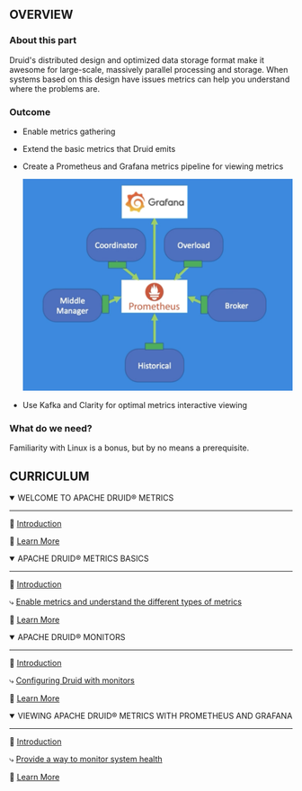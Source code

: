 ## OVERVIEW

### About this part

Druid's distributed design and optimized data storage format make it awesome for large-scale, massively parallel processing and storage. When systems based on this design have issues metrics can help you understand where the problems are.

### Outcome

- Enable metrics gathering
- Extend the basic metrics that Druid emits
- Create a Prometheus and Grafana metrics pipeline for viewing metrics

  ![Apache Druid Metrics](./5.4-grafana-prometheus/images/prometheus-grafana.png)

- Use Kafka and Clarity for optimal metrics interactive viewing

### What do we need?

Familiarity with Linux is a bonus, but by no means a prerequisite.

## CURRICULUM

<details open>

<summary>WELCOME TO APACHE DRUID® METRICS</summary>

<hr/>

📄 [Introduction](./5.1-welcome/introduction.md)

📄 [Learn More](./5.1-welcome/learn-more.md)

</details>

<details open>

<summary>APACHE DRUID® METRICS BASICS</summary>

<hr/>

📄 [Introduction](./5.2-basics/introduction.md)

⤷ [Enable metrics and understand the different types of metrics](./5.2-basics/1-configuration.md)

📄 [Learn More](./5.2-basics/learn-more.md)

</details>

<details open>

<summary>APACHE DRUID® MONITORS</summary>

<hr/>

📄 [Introduction](./5.3-monitors/introduction.md)

⤷ [Configuring Druid with monitors](./5.3-monitors/1-monitoring.md)

📄 [Learn More](./5.3-monitors/learn-more.md)

</details>

<details open>

<summary>VIEWING APACHE DRUID® METRICS WITH PROMETHEUS AND GRAFANA</summary>

<hr/>

📄 [Introduction](./5.4-grafana-prometheus/introduction.md)

⤷ [Provide a way to monitor system health](./5.4-grafana-prometheus/1-view-metrics.md)

📄 [Learn More](./5.4-grafana-prometheus/learn-more.md)

</details>
